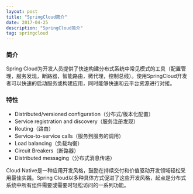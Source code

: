 ```yaml
---
layout: post 
title: "SpringCloud简介" 
date: 2017-04-25 
description: "SpringCloud简介" 
tag: springcloud
---
```


### 简介
Spring Cloud为开发人员提供了快速构建分布式系统中常见模式的工具（配置管理，服务发现，断路器，智能路由，微代理，控制总线）。使用SpringCloud开发者可以快速的启动服务或构建应用，同时能够快速和云平台资源进行对接。

### 特性
- Distributed/versioned configuration（分布式/版本化配置）
- Service registration and discovery（服务注册发现）
- Routing（路由）
- Service-to-service calls（服务到服务的调用）
- Load balancing（负载均衡）
- Circuit Breakers（断路器）
- Distributed messaging（分布式消息传递）

Cloud Native是一种应用开发风格，鼓励在持续交付和价值驱动开发领域轻松采用最佳实践。Spring Cloud以多种具体方式促进了这些开发风格，起点是分布式系统中所有组件需要或需要时轻松访问的一系列功能。